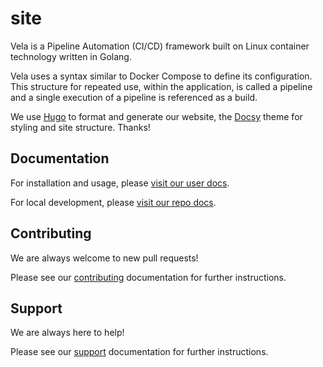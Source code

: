 # site

Vela is a Pipeline Automation (CI/CD) framework built on Linux container technology written in Golang.

Vela uses a syntax similar to Docker Compose to define its configuration. This structure for repeated use, within the application, is called a pipeline and a single execution of a pipeline is referenced as a build.

We use [Hugo](https://gohugo.io/) to format and generate our website, the [Docsy](https://github.com/google/docsy) theme for styling and site structure. Thanks!

## Documentation

For installation and usage, please [visit our user docs](https://go-vela.github.io/docs).

For local development, please [visit our repo docs](DOCS.md).

## Contributing

We are always welcome to new pull requests!

Please see our [contributing](CONTRIBUTING.md) documentation for further instructions.

## Support

We are always here to help!

Please see our [support](SUPPORT.md) documentation for further instructions.
